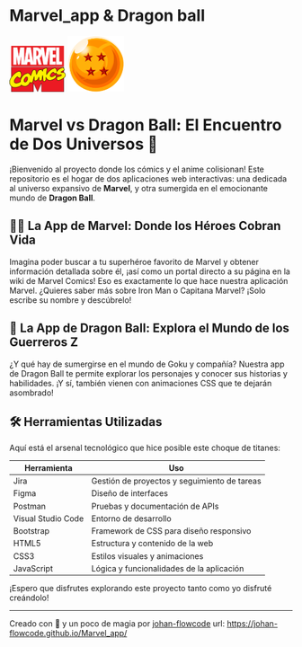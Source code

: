 # Marvel_app & Dragon ball

<img src="img/marvel-logo.png" width="100" alt="Imagen Marvel"/>  <img src="img/dragonimg/esferalogo.png" width="100" alt="Imagen Dragon Ball"/>







# Marvel vs Dragon Ball: El Encuentro de Dos Universos 🐉

¡Bienvenido al proyecto donde los cómics y el anime colisionan! Este repositorio es el hogar de dos aplicaciones web interactivas: una dedicada al universo expansivo de **Marvel**, y otra sumergida en el emocionante mundo de **Dragon Ball**.

## 🦸‍♂️ La App de Marvel: Donde los Héroes Cobran Vida
Imagina poder buscar a tu superhéroe favorito de Marvel y obtener información detallada sobre él, ¡así como un portal directo a su página en la wiki de Marvel Comics! Eso es exactamente lo que hace nuestra aplicación Marvel. ¿Quieres saber más sobre Iron Man o Capitana Marvel? ¡Solo escribe su nombre y descúbrelo!

## 🥋 La App de Dragon Ball: Explora el Mundo de los Guerreros Z
¿Y qué hay de sumergirse en el mundo de Goku y compañía? Nuestra app de Dragon Ball te permite explorar los personajes y conocer sus historias y habilidades. ¡Y sí, también vienen con animaciones CSS que te dejarán asombrado!

## 🛠️ Herramientas Utilizadas
Aquí está el arsenal tecnológico que hice posible este choque de titanes:

| Herramienta       | Uso                                       |
|-------------------|-------------------------------------------|
| Jira              | Gestión de proyectos y seguimiento de tareas |
| Figma             | Diseño de interfaces                       |
| Postman           | Pruebas y documentación de APIs            |
| Visual Studio Code| Entorno de desarrollo                      |
| Bootstrap         | Framework de CSS para diseño responsivo   |
| HTML5             | Estructura y contenido de la web           |
| CSS3              | Estilos visuales y animaciones             |
| JavaScript        | Lógica y funcionalidades de la aplicación  |

¡Espero que disfrutes explorando este proyecto tanto como yo disfruté creándolo!

---

Creado con 🧡 y un poco de magia por [johan-flowcode](https://github.com/johan-flowcode/Marvel_app/tree/dev)  url: https://johan-flowcode.github.io/Marvel_app/
